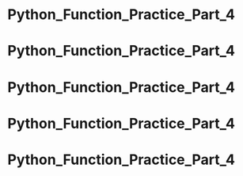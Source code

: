 # Python_Function_Practice_Part_4
# Python_Function_Practice_Part_4
# Python_Function_Practice_Part_4
# Python_Function_Practice_Part_4
# Python_Function_Practice_Part_4
